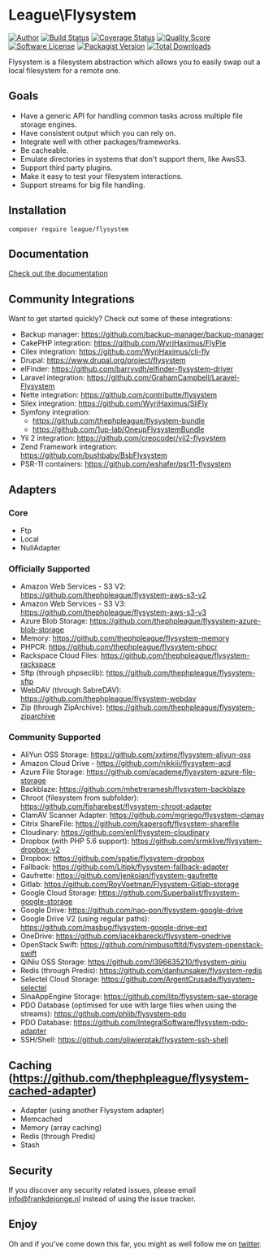 # League\Flysystem

[![Author](https://img.shields.io/badge/author-@frankdejonge-blue.svg?style=flat-square)](https://twitter.com/frankdejonge)
[![Build Status](https://img.shields.io/travis/thephpleague/flysystem/master.svg?style=flat-square)](https://travis-ci.org/thephpleague/flysystem)
[![Coverage Status](https://img.shields.io/scrutinizer/coverage/g/thephpleague/flysystem.svg?style=flat-square)](https://scrutinizer-ci.com/g/thephpleague/flysystem/code-structure)
[![Quality Score](https://img.shields.io/scrutinizer/g/thephpleague/flysystem.svg?style=flat-square)](https://scrutinizer-ci.com/g/thephpleague/flysystem)
[![Software License](https://img.shields.io/badge/license-MIT-brightgreen.svg?style=flat-square)](LICENSE)
[![Packagist Version](https://img.shields.io/packagist/v/league/flysystem.svg?style=flat-square)](https://packagist.org/packages/league/flysystem)
[![Total Downloads](https://img.shields.io/packagist/dt/league/flysystem.svg?style=flat-square)](https://packagist.org/packages/league/flysystem)

Flysystem is a filesystem abstraction which allows you to easily swap out a local filesystem for a remote one.

## Goals

* Have a generic API for handling common tasks across multiple file storage engines.
* Have consistent output which you can rely on.
* Integrate well with other packages/frameworks.
* Be cacheable.
* Emulate directories in systems that don't support them, like AwsS3.
* Support third party plugins.
* Make it easy to test your filesystem interactions.
* Support streams for big file handling.

## Installation

```
composer require league/flysystem
```

## Documentation

[Check out the documentation](https://flysystem.thephpleague.com/)

## Community Integrations

Want to get started quickly? Check out some of these integrations:

* Backup manager: https://github.com/backup-manager/backup-manager
* CakePHP integration: https://github.com/WyriHaximus/FlyPie
* Cilex integration: https://github.com/WyriHaximus/cli-fly
* Drupal: https://www.drupal.org/project/flysystem
* elFinder: https://github.com/barryvdh/elfinder-flysystem-driver
* Laravel integration: https://github.com/GrahamCampbell/Laravel-Flysystem
* Nette integration: https://github.com/contributte/flysystem
* Silex integration: https://github.com/WyriHaximus/SliFly
* Symfony integration: 
  * https://github.com/thephpleague/flysystem-bundle
  * https://github.com/1up-lab/OneupFlysystemBundle
* Yii 2 integration: https://github.com/creocoder/yii2-flysystem
* Zend Framework integration: https://github.com/bushbaby/BsbFlysystem
* PSR-11 containers: https://github.com/wshafer/psr11-flysystem

## Adapters

### Core
* Ftp
* Local
* NullAdapter

### Officially Supported
* Amazon Web Services - S3 V2: https://github.com/thephpleague/flysystem-aws-s3-v2
* Amazon Web Services - S3 V3: https://github.com/thephpleague/flysystem-aws-s3-v3
* Azure Blob Storage: https://github.com/thephpleague/flysystem-azure-blob-storage
* Memory: https://github.com/thephpleague/flysystem-memory
* PHPCR: https://github.com/thephpleague/flysystem-phpcr
* Rackspace Cloud Files: https://github.com/thephpleague/flysystem-rackspace
* Sftp (through phpseclib): https://github.com/thephpleague/flysystem-sftp
* WebDAV (through SabreDAV): https://github.com/thephpleague/flysystem-webdav
* Zip (through ZipArchive): https://github.com/thephpleague/flysystem-ziparchive

### Community Supported
* AliYun OSS Storage: https://github.com/xxtime/flysystem-aliyun-oss
* Amazon Cloud Drive - https://github.com/nikkiii/flysystem-acd
* Azure File Storage: https://github.com/academe/flysystem-azure-file-storage
* Backblaze: https://github.com/mhetreramesh/flysystem-backblaze
* Chroot (filesystem from subfolder): https://github.com/fisharebest/flysystem-chroot-adapter
* ClamAV Scanner Adapter: https://github.com/mgriego/flysystem-clamav
* Citrix ShareFile: https://github.com/kapersoft/flysystem-sharefile
* Cloudinary: https://github.com/enl/flysystem-cloudinary
* Dropbox (with PHP 5.6 support): https://github.com/srmklive/flysystem-dropbox-v2
* Dropbox: https://github.com/spatie/flysystem-dropbox
* Fallback: https://github.com/Litipk/flysystem-fallback-adapter
* Gaufrette: https://github.com/jenkoian/flysystem-gaufrette
* Gitlab: https://github.com/RoyVoetman/Flysystem-Gitlab-storage
* Google Cloud Storage: https://github.com/Superbalist/flysystem-google-storage
* Google Drive: https://github.com/nao-pon/flysystem-google-drive
* Google Drive V2 (using regular paths): https://github.com/masbug/flysystem-google-drive-ext
* OneDrive: https://github.com/jacekbarecki/flysystem-onedrive
* OpenStack Swift: https://github.com/nimbusoftltd/flysystem-openstack-swift
* QiNiu OSS Storage: https://github.com/l396635210/flysystem-qiniu
* Redis (through Predis): https://github.com/danhunsaker/flysystem-redis
* Selectel Cloud Storage: https://github.com/ArgentCrusade/flysystem-selectel
* SinaAppEngine Storage: https://github.com/litp/flysystem-sae-storage
* PDO Database (optimised for use with large files when using the streams): https://github.com/phlib/flysystem-pdo
* PDO Database: https://github.com/IntegralSoftware/flysystem-pdo-adapter
* SSH/Shell: https://github.com/oliwierptak/flysystem-ssh-shell

## Caching (https://github.com/thephpleague/flysystem-cached-adapter)

* Adapter (using another Flysystem adapter)
* Memcached
* Memory (array caching)
* Redis (through Predis)
* Stash

## Security

If you discover any security related issues, please email info@frankdejonge.nl instead of using the issue tracker.

## Enjoy

Oh and if you've come down this far, you might as well follow me on [twitter](https://twitter.com/frankdejonge).
